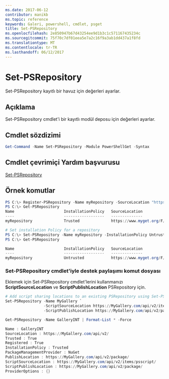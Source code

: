 ```yaml
---
ms.date: 2017-06-12
contributor: manikb
ms.topic: reference
keywords: Galeri, powershell, cmdlet, psget
title: Set-PSRepository
ms.openlocfilehash: 2e850947b67d43254ee9d1b3c1c571167435234c
ms.sourcegitcommit: 75f70c7df01eea5e7a2c16f9a3ab1dd437a1f8fd
ms.translationtype: MT
ms.contentlocale: tr-TR
ms.lasthandoff: 06/12/2017
---
```

# <a name="set-psrepository"></a>Set-PSRepository

Set-PSRepository kayıtlı bir havuz için değerleri ayarlar.

## <a name="description"></a>Açıklama

Set-PSRepository cmdlet'i bir kayıtlı modül deposu için değerleri ayarlar.

## <a name="cmdlet-syntax"></a>Cmdlet sözdizimi

```powershell
Get-Command -Name Set-PSRepository -Module PowerShellGet -Syntax
```
## <a name="cmdlet-online-help-reference"></a>Cmdlet çevrimiçi Yardım başvurusu

[Set-PSRepository](http://go.microsoft.com/fwlink/?LinkID=517128)

## <a name="example-commands"></a>Örnek komutlar

```powershell
PS C:\> Register-PSRepository -Name myRepository -SourceLocation "https://www.myget.org/F/powershellgetdemo/api/v2" -InstallationPolicy Trusted
PS C:\> Get-PSRepository
Name                      InstallationPolicy   SourceLocation
----                      ------------------   --------------
myRepository              Trusted              https://www.myget.org/F/powershellgetdemo/api/v2

# Set installation Policy for a repository
PS C:\> Set-PSRepository -Name myRepository -InstallationPolicy Untrusted
PS C:\> Get-PSRepository

Name                      InstallationPolicy   SourceLocation
----                      ------------------   --------------
myRepository              Untrusted            https://www.myget.org/F/powershellgetdemo/api/v2
```


### <a name="set-psrepository-cmdlet-with-script-sharing-support"></a>Set-PSRepository cmdlet'iyle destek paylaşımı komut dosyası

Eklemek için Set-PSRepository cmdlet'lerini kullanmanızı **ScriptSourceLocation** ve **ScriptPublishLocation** PSRepository için.
```powershell
# Add script sharing locations to an existing PSRepository using Set-PSRepository object.
Set-PSRepository -Name MyGallery `
                 -ScriptSourceLocation https://MyGallery.com/api/v2/items/psscript/ `
                 -ScriptPublishLocation https://MyGallery.com/api/v2/package/

Get-PSRepository -Name GalleryINT | Format-List * -Force

Name : GalleryINT
SourceLocation : https://MyGallery.com/api/v2/
Trusted : True
Registered : True
InstallationPolicy : Trusted
PackageManagementProvider : NuGet
PublishLocation : https://MyGallery.com/api/v2/package/
ScriptSourceLocation : https://MyGallery.com/api/v2/items/psscript/
ScriptPublishLocation : https://MyGallery.com/api/v2/package/
ProviderOptions : {}

```

